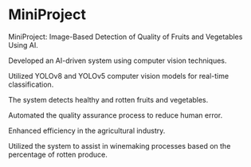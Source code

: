 # MiniProject
MiniProject: Image-Based Detection of Quality of Fruits and Vegetables Using AI.

Developed an AI-driven system using computer vision techniques.

Utilized YOLOv8 and YOLOv5 computer vision models for real-time classification.

The system detects healthy and rotten fruits and vegetables.

Automated the quality assurance process to reduce human error.

Enhanced efficiency in the agricultural industry.

Utilized the system to assist in winemaking processes based on the percentage of rotten produce.
